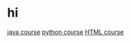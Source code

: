 # hi
[java course](https://learn-computers1.github.io/learn_computers/java/welcome)
[python course](https://learn-computers1.github.io/learn_computers/python/welcome)
[HTML course](https://learn-computers1.github.io/learn_computers/HTML/welcome)
